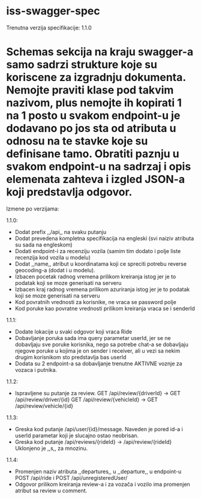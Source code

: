 # iss-swagger-spec

Trenutna verzija specifikacije: 1.1.0

# Schemas sekcija na kraju swagger-a samo sadrzi strukture koje su koriscene za izgradnju dokumenta. Nemojte praviti klase pod takvim nazivom, plus nemojte ih kopirati 1 na 1 posto u svakom endpoint-u je dodavano po jos sta od atributa u odnosu na te stavke koje su definisane tamo. Obratiti paznju u svakom endpoint-u na sadrzaj i opis elemenata zahteva i izgled JSON-a koji predstavlja odgovor.

Izmene po verzijama:

1.1.0:

- Dodat prefix ,,/api,, na svaku putanju
- Dodat prevedena kompletna specifikacija na engleski (svi naiziv atributa su sada na engleskom)
- Dodati endpoint-i za recenziju vozila (samim tim dodato i polje liste recenzija kod vozila u modelu)
- Dodat ,,name,, atribut u koordinatama koji ce spreciti potrebu reverse geocoding-a (dodat i u modelu).
- Izbacen pocetak radnog vremena prilikom kreiranja istog jer je to podatak koji se moze generisati na serveru
- Izbacen kraj radnog vremena prilikom azuriranja istog jer je to podatak koji se moze generisati na serveru
- Kod povratnih vrednosti za korisnike, ne vraca se password polje
- Kod poruke kao povratne vrednosti prilikom kreiranja vraca se i senderId

1.1.1:

- Dodate lokacije u svaki odgovor koji vraca Ride
- Dobavljanje poruka sada ima query parametar userId, jer se ne dobavljaju sve poruke korisnika, nego sa potrebe chat-a se dobavljaju njegove poruke u kojima je on sender i receiver, ali u vezi sa nekim drugim korisnikom sto predstavlja bas userId
- Dodata su 2 endpoint-a sa dobavljanje trenutne AKTIVNE voznje za vozaca i putnika.

1.1.2:

- Ispravljene su putanje za review. GET /api/review/{driverId} -> GET /api/review/driver/{id}
                                    GET /api/review/{vehicleId} -> GET /api/review/vehicle/{id}

1.1.3:

- Greska kod putanje /api/user/{id}/message. Naveden je pored id-a i userId parametar koji je slucajno ostao neobrisan.
- Greska kod putanje /api/reviews/{rideId} -> /api/review/{rideId} Uklonjeno je ,,s,, za mnozinu.

1.1.4:

- Promenjen naziv atributa ,,departures,, u ,,departure,, u endpoint-u POST /api/ride i POST /api/unregisteredUser/
- Odgovor prilikom kreiranja review-a i za vozača i vozilo ima promenjen atribut sa review u comment.